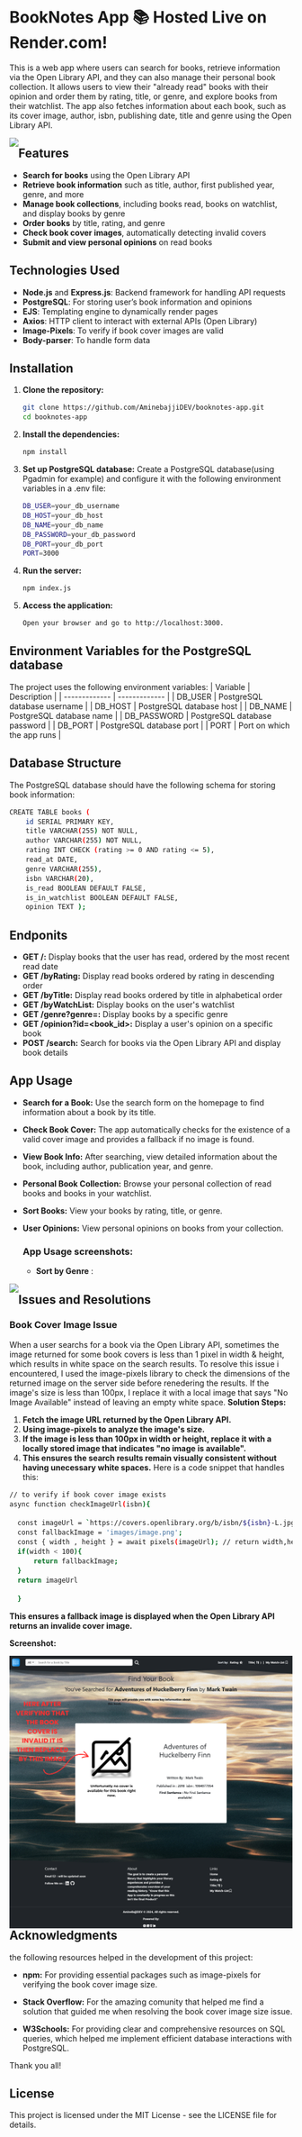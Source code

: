 # BookNotes App 📚 Hosted Live on Render.com!

This is a web app where users can search for books, retrieve information via the Open Library API, and they can also manage their personal book collection. It allows users to view their "already read" books with their opinion and order them by rating, title, or genre, and explore books from their watchlist. The app also fetches information about each book, such as its cover image, author, isbn, publishing date, title and genre using the Open Library API.

<img src = "public/images/Screenshot 2024-10-08 at 16-53-17 Books I've Read.png" style = "float: left"/>

## Features

- **Search for books** using the Open Library API
- **Retrieve book information** such as title, author, first published year, genre, and more
- **Manage book collections**, including books read, books on watchlist, and display books by genre
- **Order books** by title, rating, and genre
- **Check book cover images**, automatically detecting invalid covers
- **Submit and view personal opinions** on read books

## Technologies Used

- **Node.js** and **Express.js**: Backend framework for handling API requests
- **PostgreSQL**: For storing user’s book information and opinions
- **EJS**: Templating engine to dynamically render pages
- **Axios**: HTTP client to interact with external APIs (Open Library)
- **Image-Pixels**: To verify if book cover images are valid
- **Body-parser**: To handle form data

## Installation

1. **Clone the repository:**
   ```bash
   git clone https://github.com/AminebajjiDEV/booknotes-app.git
   cd booknotes-app
   
2. **Install the dependencies:**
   ```bash
   npm install
   
3. **Set up PostgreSQL database:** Create a PostgreSQL database(using Pgadmin for example) and configure it with the following environment variables in a .env file:  
    ```bash
    DB_USER=your_db_username
    DB_HOST=your_db_host
    DB_NAME=your_db_name
    DB_PASSWORD=your_db_password
    DB_PORT=your_db_port
    PORT=3000
4. **Run the server:**
    ```bash
    npm index.js

5. **Access the application:**
    ```bash
   Open your browser and go to http://localhost:3000.

## Environment Variables for the PostgreSQL database
  The project uses the following environment variables:
  | Variable  | Description |
  | ------------- | ------------- |
  | DB_USER  | PostgreSQL database username  |
  | DB_HOST  | PostgreSQL database host  |
  | DB_NAME  | PostgreSQL database name  |
  | DB_PASSWORD  | 	PostgreSQL database password  |
  | DB_PORT  | PostgreSQL database port  |
  | PORT  | Port on which the app runs  |
  
## Database Structure
The PostgreSQL database should have the following schema for storing book information:
  ```bash
  CREATE TABLE books (
      id SERIAL PRIMARY KEY,
      title VARCHAR(255) NOT NULL,
      author VARCHAR(255) NOT NULL,
      rating INT CHECK (rating >= 0 AND rating <= 5),
      read_at DATE,
      genre VARCHAR(255),
      isbn VARCHAR(20),
      is_read BOOLEAN DEFAULT FALSE,
      is_in_watchlist BOOLEAN DEFAULT FALSE,
      opinion TEXT );
  ```

  ## Endponits
  - **GET /:** Display books that the user has read, ordered by the most recent read date
  - **GET /byRating:** Display read books ordered by rating in descending order
  - **GET /byTitle:** Display read books ordered by title in alphabetical order
  - **GET /byWatchList:** Display books on the user's watchlist
  - **GET /genre?genre=<genre>:** Display books by a specific genre
  - **GET /opinion?id=<book_id>:** Display a user's opinion on a specific book
  - **POST /search:** Search for books via the Open Library API and display book details

  ## App Usage
  - **Search for a Book:** Use the search form on the homepage to find information about a book by its title.  
  - **Check Book Cover:** The app automatically checks for the existence of a valid cover image and provides a fallback if no image is found.
  - **View Book Info:** After searching, view detailed information about the book, including author, publication year, and genre.
  - **Personal Book Collection:** Browse your personal collection of read books and books in your watchlist.
  - **Sort Books:** View your books by rating, title, or genre.
  - **User Opinions:** View personal opinions on books from your collection.
    
    ### App Usage screenshots:
    - **Sort by Genre** :
<img src = "public/images/sc2.png" style = "float: left"/>



  ## Issues and Resolutions
  ### Book Cover Image Issue
  When a user searchs for a book via the Open Library API, sometimes the image returned for some book covers is less than 1 pixel in width & height, which results in white space on the search results. To resolve this issue i encountered, I used the image-pixels library to check the dimensions of the returned image on the server side before renedering the results. If the image's size is less than 100px, I replace it with a local image that says "No Image Available" instead of leaving an empty white space.
**Solution Steps:**
1. **Fetch the image URL returned by the Open Library API.**
2. **Using image-pixels to analyze the image's size.**
3. **If the image is less than 100px in width or height, replace it with a locally stored image that indicates "no image is available".**
4. **This ensures the search results remain visually consistent without having unecessary white spaces.**
Here is a code snippet that handles this:
  ```bash
  // to verify if book cover image exists 
  async function checkImageUrl(isbn){

    const imageUrl = `https://covers.openlibrary.org/b/isbn/${isbn}-L.jpg`;
    const fallbackImage = 'images/image.png';
    const { width , height } = await pixels(imageUrl); // return width,height in PX
    if(width < 100){
        return fallbackImage;
    }
    return imageUrl
    
    }
   ```
**This ensures a fallback image is displayed when the Open Library API returns an invalide cover image.**

**Screenshot:**

<img src = "public/images/sc.png" style = "float: left"/>

## Acknowledgments

the following resources helped in the development of this project:

   - **npm:** For providing essential packages such as image-pixels for verifying the book cover image size.

   - **Stack Overflow:** For the amazing comunity that helped me find a solution that guided me when resolving the book cover image size issue.

   - **W3Schools:** For providing clear and comprehensive resources on SQL queries, which helped me implement efficient database interactions with PostgreSQL.

Thank you all!

## License

This project is licensed under the MIT License - see the LICENSE file for details.
